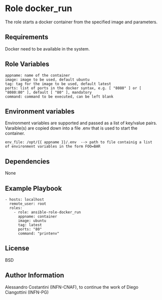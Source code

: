 Role docker_run
=========

The role starts a docker container from the specified image and parameters.

Requirements
------------

Docker need to be available in the system. 

Role Variables
--------------

```
appname: name of the container
image: image to be used, default ubuntu
tag: tag for the image to be used, default latest
ports: list of ports in the docker syntax, e.g. [ "8080" ] or [ "8080:80" ], default [ "80" ], mandatory
command: command to be executed, can be left blank
```

Environment variables
--------------
Environment variables are supported and passed as a list of key/value pairs.
Varaible(s) are copied down into a file .env that is used to start the container.
```
env_file: /opt/{{ appname }}/.env  --> path to file containig a list of environment variables in the form FOO=BAR
```

Dependencies
------------

None

Example Playbook
----------------

```
- hosts: localhost
  remote_user: root
  roles:
    - role: ansible-role-docker_run
      appname: container
      image: ubuntu
      tag: latest
      ports: "80" 
      command: "printenv"
```


License
-------

BSD

Author Information
------------------

Alessandro Costantini (INFN-CNAF), to continue the work of Diego Ciangottini (INFN-PG)
